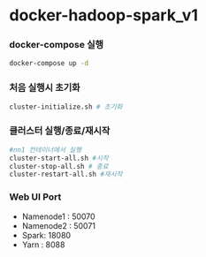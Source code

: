 # docker-hadoop-spark_v1


### docker-compose 실행

```sh
docker-compose up -d
```



### 처음 실행시 초기화
```sh
cluster-initialize.sh # 초기화
```


### 클러스터 실행/종료/재시작

```sh
#nn1 컨테이너에서 실행
cluster-start-all.sh #시작
cluster-stop-all.sh # 종료
cluster-restart-all.sh #재시작
```

### Web UI Port

- Namenode1 : 50070
- Namenode2 : 50071
- Spark: 18080
- Yarn : 8088
